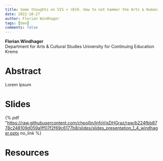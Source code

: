 ```yaml
---
title: Some thoughts on VIS + (D)H. How to not hammer the Arts & Humanities
date: 2022-10-27
author: Florian Windhager
tags: [bee]
comments: false
---
```


**Florian Windhager**\
Department for Arts & Cultural Studies University for Continuing Education Krems

# Abstract 

Lorem Ipsum

# Slides

{% pdf "https://raw.githubusercontent.com/chpollin/InfoVisDHGraz/raw/b224fbb8778c248109d059a1ff07f2f69c6177b8/slides/slides_presentation_1_4_windhager.pptx no_link %}



# Resources
